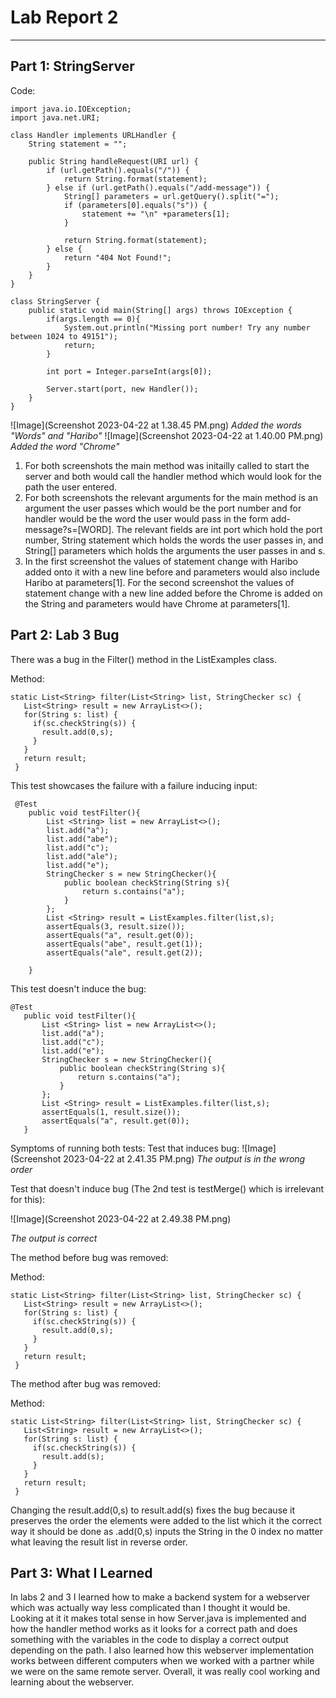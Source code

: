 # Lab Report 2
---

## Part 1: StringServer
Code:
```
import java.io.IOException;
import java.net.URI;

class Handler implements URLHandler {
    String statement = "";

    public String handleRequest(URI url) {
        if (url.getPath().equals("/")) {
            return String.format(statement);
        } else if (url.getPath().equals("/add-message")) {
            String[] parameters = url.getQuery().split("=");
            if (parameters[0].equals("s")) {
                statement += "\n" +parameters[1];
            }
            
            return String.format(statement);
        } else {
            return "404 Not Found!";
        }
    }
}

class StringServer {
    public static void main(String[] args) throws IOException {
        if(args.length == 0){
            System.out.println("Missing port number! Try any number between 1024 to 49151");
            return;
        }

        int port = Integer.parseInt(args[0]);

        Server.start(port, new Handler());
    }
}
```
![Image](Screenshot 2023-04-22 at 1.38.45 PM.png)
*Added the words "Words" and "Haribo"*
![Image](Screenshot 2023-04-22 at 1.40.00 PM.png)
*Added the word "Chrome"*

1. For both screenshots the main method was initailly called to start the server and both would call the handler method which would look for the path the user entered.
2. For both screenshots the relevant arguments for the main method is an argument the user passes which would be the port number and for handler would be the word the user would pass in the form add-message?s=[WORD]. The relevant fields are int port which hold the port number, String statement which holds the words the user passes in, and String[] parameters which holds the arguments the user passes in and s.
3. In the first screenshot the values of statement change with Haribo added onto it with a new line before and parameters would also include Haribo at parameters[1]. For the second screenshot the values of statement change with a new line added before the Chrome is added on the String and parameters would have Chrome at parameters[1].


## Part 2: Lab 3 Bug
There was a bug in the Filter() method in the ListExamples class.  

Method:
 ```
 static List<String> filter(List<String> list, StringChecker sc) {
    List<String> result = new ArrayList<>();
    for(String s: list) {
      if(sc.checkString(s)) {
        result.add(0,s);
      }
    }
    return result;
  }
```
This test showcases the failure with a failure inducing input:
```
 @Test
    public void testFilter(){
        List <String> list = new ArrayList<>();
        list.add("a");
        list.add("abe");
        list.add("c");
        list.add("ale");
        list.add("e");
        StringChecker s = new StringChecker(){
            public boolean checkString(String s){
                return s.contains("a");
            }
        };
        List <String> result = ListExamples.filter(list,s);
        assertEquals(3, result.size());
        assertEquals("a", result.get(0));
        assertEquals("abe", result.get(1));
        assertEquals("ale", result.get(2));
        
    }
 ```
 This test doesn't induce the bug:
 ```
 @Test
    public void testFilter(){
        List <String> list = new ArrayList<>();
        list.add("a");
        list.add("c");
        list.add("e");
        StringChecker s = new StringChecker(){
            public boolean checkString(String s){
                return s.contains("a");
            }
        };
        List <String> result = ListExamples.filter(list,s);
        assertEquals(1, result.size());
        assertEquals("a", result.get(0));    
    }
 ```
 Symptoms of running both tests:
 Test that induces bug:
 ![Image](Screenshot 2023-04-22 at 2.41.35 PM.png)
 *The output is in the wrong order*  
 
 Test that doesn't induce bug (The 2nd test is testMerge() which is irrelevant for this):
 
 ![Image](Screenshot 2023-04-22 at 2.49.38 PM.png)
 
 *The output is correct*  
 
 The method before bug was removed:  
 
 Method:
 ```
 static List<String> filter(List<String> list, StringChecker sc) {
    List<String> result = new ArrayList<>();
    for(String s: list) {
      if(sc.checkString(s)) {
        result.add(0,s);
      }
    }
    return result;
  }
```
The method after bug was removed:  

Method:
 ```
 static List<String> filter(List<String> list, StringChecker sc) {
    List<String> result = new ArrayList<>();
    for(String s: list) {
      if(sc.checkString(s)) {
        result.add(s);
      }
    }
    return result;
  }
```
Changing the result.add(0,s) to result.add(s) fixes the bug because it preserves the order the elements were added to the list which it the correct way it should be done as .add(0,s) inputs the String in the 0 index no matter what leaving the result list in reverse order.

## Part 3: What I Learned

In labs 2 and 3 I learned how to make a backend system for a webserver which was actually way less complicated than I thought it would be. Looking at it it makes total sense in how Server.java is implemented and how the handler method works as it looks for a correct path and does something with the variables in the code to display a correct output depending on the path. I also learned how this webserver implementation works between different computers when we worked with a partner while we were on the same remote server. Overall, it was really cool working and learning about the webserver.
 
 

